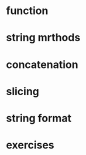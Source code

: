 

# function
# string mrthods
# concatenation
# slicing
# string format
# exercises  

















